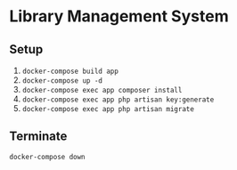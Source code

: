 # Library Management System
## Setup
1. `docker-compose build app`
2. `docker-compose up -d`
3. `docker-compose exec app composer install`
4. `docker-compose exec app php artisan key:generate`
5. `docker-compose exec app php artisan migrate`

## Terminate
`docker-compose down`